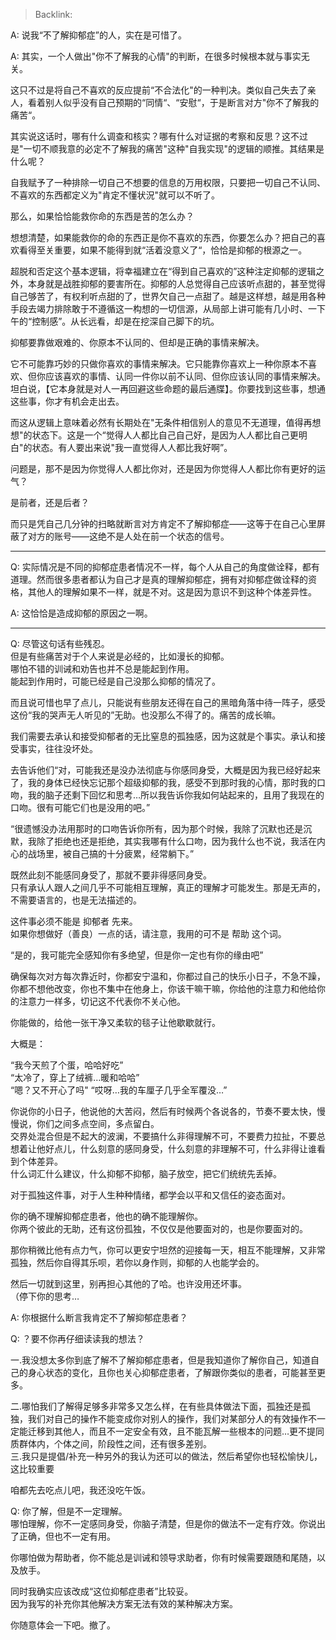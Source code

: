 > Backlink: 

A: 说我“不了解抑郁症”的人，实在是可惜了。

A: 其实，一个人做出"你不了解我的心情"的判断，在很多时候根本就与事实无关。

这只不过是将自己不喜欢的反应提前“不合法化"的一种判决。类似自己失去了亲人，看着别人似乎没有自己预期的“同情“、“安慰“，于是断言对方"你不了解我的痛苦“。

其实说这话时，哪有什么调查和核实？哪有什么对证据的考察和反思？这不过是"一切不顺我意的必定不了解我的痛苦"这种"自我实现"的逻辑的顺推。其结果是什么呢？ 

自我赋予了一种排除一切自己不想要的信息的万用权限，只要把一切自己不认同、不喜欢的东西都定义为"肯定不懂状況"就可以不听了。

那么，如果恰恰能救你命的东西是苦的怎么办？

想想清楚，如果能救你的命的东西正是你不喜欢的东西，你要怎么办？把自己的喜欢看得至关重要，如果不能得到就“活着没意义了“，恰恰是抑郁的根源之一。

超脱和否定这个基本逻辑，将幸福建立在“得到自己喜欢的”这种注定抑郁的逻辑之外，本身就是战胜抑郁的要害所在。抑郁的人总觉得自己应该听点甜的，甚至觉得自己够苦了，有权利听点甜的了，世界欠自己一点甜了。越是这样想，越是用各种手段去竭力排除敢于不遵循这一构想的一切信源，从局部上讲可能有几小时、一下午的“控制感”。从长远看，却是在挖深自己脚下的坑。

抑郁要靠做艰难的、你原本不认同的、但却是正确的事情来解决。

它不可能靠巧妙的只做你喜欢的事情来解决。它只能靠你喜欢上一种你原本不喜欢、但你应该喜欢的事情、认同一件你以前不认同、但你应该认同的事情来解决。坦白说，【它本身就是对人一再回避这些命题的最后通牒】。你要找到这些事，想通这些事，你才有机会走出去。

而这从逻辑上意味着必然有长期处在"无条件相信别人的意见不无道理，值得再想想"的状态下。这是一个“觉得人人都比自己自己好，是因为人人都比自己更明白"的状态。有人要出来说"我一直觉得人人都比我好啊”。

问题是，那不是因为你觉得人人都比你对，还是因为你觉得人人都比你有更好的运气？

是前者，还是后者？

而只是凭自己几分钟的扫略就断言对方肯定不了解抑郁症——这等于在自己心里屏蔽了对方的账号——这绝不是人处在前一个状态的信号。

---

Q: 实际情况是不同的抑郁症患者情况不一样，每个人从自己的角度做诠释，都有道理。然而很多患者都认为自己才是真的理解抑郁症，拥有对抑郁症做诠释的资格，其他人的理解如果不一样，就是不对。这是因为意识不到这种个体差异性。

A: 这恰恰是造成抑郁的原因之一啊。

---

Q: 尽管这句话有些残忍。  
但是有些痛苦对于个人来说是必经的，比如漫长的抑郁。  
哪怕不错的训诫和劝告也并不总是能起到作用。  
能起到作用时，可能已经是自己没那么抑郁的情况了。  
  
而且说可惜也早了点儿，只能说有些朋友还得在自己的黑暗角落中待一阵子，感受这份“我的哭声无人听见的”无助。也没那么不得了的。痛苦的成长嘛。  
  
我们需要去承认和接受抑郁者的无比窒息的孤独感，因为这就是个事实。承认和接受事实，往往没坏处。  
  
去告诉他们“对，可能我还是没办法彻底与你感同身受，大概是因为我已经好起来了，我的身体已经快忘记那个超级抑郁的我，感受不到那时我的心情，那时我的口吻，我的脑子还剩下回忆和思考…所以我告诉你我如何站起来的，且用了我现在的口吻。很有可能它们也是没用的吧。”  
  
“很遗憾没办法用那时的口吻告诉你所有，因为那个时候，我除了沉默也还是沉默，我除了拒绝也还是拒绝，其实我哪有什么口吻，因为我什么也不说，我活在内心的战场里，被自己搞的十分疲累，经常躺下。”  
  
既然此刻不能感同身受了，那就不要非得感同身受。  
只有承认人跟人之间几乎不可能相互理解，真正的理解才可能发生。那是无声的，不需要语言的，也是无法描述的。  
  
这件事必须不能是 抑郁者 先来。  
如果你想做好（善良）一点的话，请注意，我用的可不是 帮助 这个词。  
  
“是的，我可能完全感知你有多绝望，但是你一定也有你的缘由吧”  
  
确保每次对方每次靠近时，你都安宁温和，你都过自己的快乐小日子，不急不躁，你都不想他改变，你也不集中在他身上，你该干嘛干嘛，你给他的注意力和他给你的注意力一样多，切记这不代表你不关心他。  
  
你能做的，给他一张干净又柔软的毯子让他歇歇就行。  
  
大概是：  
  
“我今天煎了个蛋，哈哈好吃”  
“太冷了，穿上了绒裤…暖和哈哈”  
“嗯？又不开心了吗"
“哎呀…我的车厘子几乎全军覆没…”  

你说你的小日子，他说他的大苦闷，然后有时候两个各说各的，节奏不要太快，慢慢说，你们之间多点空间，多点留白。  
交界处混合但是不起大的波澜，不要搞什么非得理解不可，不要费力拉扯，不要总想着让他好点儿，什么刻意的感同身受，什么刻意的非理解不可，什么非得让谁看到个体差异。  
什么词汇什么建议，什么抑郁不抑郁，脑子放空，把它们统统先丢掉。  
  
对于孤独这件事，对于人生种种情绪，都学会以平和又信任的姿态面对。  
  
你的确不理解抑郁症患者，他也的确不能理解你。  
你两个彼此的无助，还有这份孤独，不仅仅是他要面对的，也是你要面对的。  
  
那你稍微比他有点力气，你可以更安宁坦然的迎接每一天，相互不能理解，又非常孤独，然后你自得其乐呗，若你以身作则，抑郁的人也能学会的。  
  
然后一切就到这里，别再担心其他的了哈。也许没用还坏事。  
（停下你的思考…

A: 你根据什么断言我肯定不了解抑郁症患者？

Q: ？要不你再仔细读读我的想法？  
  
一.我没想太多你到底了解不了解抑郁症患者，但是我知道你了解你自己，知道自己的身心状态的变化，且你也关心抑郁症患者，了解跟你类似的患者，可能甚至更多。  
  
二.哪怕我们了解得足够多非常多又怎么样，在有些具体做法下面，孤独还是孤独，我们对自己的操作不能变成你对别人的操作，我们对某部分人的有效操作不一定能迁移到其他人，而且不一定安全有效，且不能瓦解一些根本的问题…更不提同质群体内，个体之间，阶段性之间，还有很多差别。  
三.我只是提倡/补充一种另外的我认为还可以的做法，然后希望你也轻松愉快儿，这比较重要  
  
咱都先去吃点儿吧，我还没吃午饭。

Q: 你了解，但是不一定理解。  
哪怕理解，你不一定感同身受，你脑子清楚，但是你的做法不一定有疗效。你说出了正确，但也不一定有用。  
  
你哪怕做为帮助者，你不能总是训诫和领导求助者，你有时候需要跟随和尾随，以及放手。  
  
同时我确实应该改成“这位抑郁症患者”比较妥。  
因为我写的补充你其他解决方案无法有效的某种解决方案。  
  
你随意体会一下吧。撤了。
